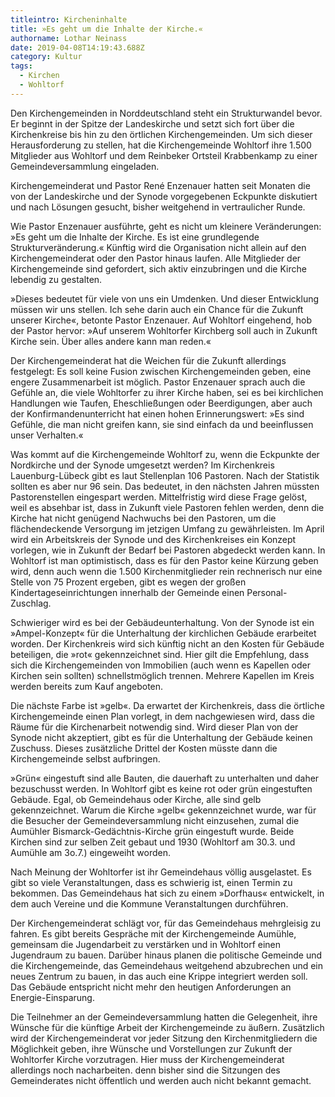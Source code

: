 ```yaml
---
titleintro: Kircheninhalte
title: »Es geht um die Inhalte der Kirche.«
authorname: Lothar Neinass
date: 2019-04-08T14:19:43.688Z
category: Kultur
tags:
  - Kirchen
  - Wohltorf
---
```

Den Kirchengemeinden in Norddeutschland steht ein Strukturwandel bevor. Er beginnt  in der Spitze der Landeskirche und setzt sich fort über die Kirchenkreise bis hin zu den örtlichen Kirchengemeinden. Um sich dieser Herausforderung zu stellen, hat die Kirchengemeinde Wohltorf ihre 1.500 Mitglieder aus Wohltorf und dem Reinbeker Ortsteil Krabbenkamp zu einer Gemeindeversammlung eingeladen.

Kirchengemeinderat und Pastor René Enzenauer hatten seit Monaten die von der Landeskirche und der Synode vorgegebenen Eckpunkte diskutiert und nach Lösungen gesucht, bisher weitgehend in vertraulicher Runde. 

Wie Pastor Enzenauer ausführte, geht es nicht um kleinere Veränderungen: »Es geht um die Inhalte der Kirche. Es ist eine grundlegende Strukturveränderung.« Künftig wird die Organisation nicht allein auf den Kirchengemeinderat oder den Pastor hinaus laufen. Alle Mitglieder der Kirchengemeinde sind gefordert, sich aktiv einzubringen und die Kirche lebendig zu gestalten.

»Dieses bedeutet für  viele von uns ein Umdenken. Und dieser Entwicklung müssen wir uns stellen. Ich sehe darin auch ein Chance für die Zukunft unserer Kirche«, betonte Pastor Enzenauer. Auf Wohltorf eingehend, hob der Pastor hervor: »Auf unserem Wohltorfer Kirchberg soll auch in Zukunft Kirche sein. Über alles andere kann man reden.« 

Der Kirchengemeinderat hat die Weichen für die Zukunft allerdings festgelegt: Es soll keine Fusion zwischen Kirchengemeinden geben,  eine engere Zusammenarbeit ist möglich. Pastor Enzenauer sprach auch die Gefühle an, die viele Wohltorfer zu ihrer Kirche haben,  sei es bei kirchlichen Handlungen wie Taufen, Eheschließungen oder Beerdigungen, aber auch der Konfirmandenunterricht hat einen hohen Erinnerungswert: »Es sind Gefühle, die man nicht greifen kann, sie sind einfach da und beeinflussen unser Verhalten.«

Was kommt auf die Kirchengemeinde Wohltorf zu, wenn die Eckpunkte der Nordkirche und der Synode umgesetzt werden? Im Kirchenkreis Lauenburg-Lübeck gibt es laut Stellenplan 106 Pastoren. Nach der Statistik sollten es aber nur 96 sein. Das bedeutet, in den nächsten Jahren müssten Pastorenstellen eingespart werden. Mittelfristig wird diese Frage gelöst, weil es absehbar ist, dass in Zukunft viele Pastoren  fehlen werden, denn die Kirche hat nicht genügend Nachwuchs bei den Pastoren, um die flächendeckende Versorgung im jetzigen Umfang zu gewährleisten. Im April wird ein Arbeitskreis der Synode und des Kirchenkreises ein Konzept vorlegen, wie in Zukunft der Bedarf bei Pastoren abgedeckt werden kann.
In Wohltorf ist man optimistisch, dass es für den Pastor keine Kürzung geben wird, denn auch wenn die 1.500 Kirchenmitglieder rein rechnerisch nur eine Stelle von 75 Prozent ergeben, gibt es wegen der großen Kindertageseinrichtungen innerhalb der Gemeinde einen Personal-Zuschlag.

Schwieriger wird es bei der Gebäudeunterhaltung. Von der Synode ist ein »Ampel-Konzept« für die Unterhaltung der kirchlichen Gebäude erarbeitet worden. Der Kirchenkreis wird sich künftig nicht an den Kosten für  Gebäude beteiligen, die »rot« gekennzeichnet sind. Hier gilt die Empfehlung, dass sich die Kirchengemeinden von  Immobilien (auch wenn es Kapellen oder Kirchen sein sollten) schnellstmöglich trennen. Mehrere Kapellen im Kreis werden bereits zum Kauf angeboten.

Die nächste Farbe ist »gelb«. Da erwartet der Kirchenkreis, dass  die örtliche Kirchengemeinde einen Plan vorlegt, in dem nachgewiesen wird, dass die Räume für die Kirchenarbeit notwendig sind. Wird dieser Plan von der Synode nicht akzeptiert, gibt es für die Unterhaltung der Gebäude keinen Zuschuss. Dieses zusätzliche Drittel der Kosten müsste dann die Kirchengemeinde selbst aufbringen.  

»Grün« eingestuft sind alle Bauten, die dauerhaft zu unterhalten und daher bezuschusst werden. 
In Wohltorf gibt es keine rot oder grün eingestuften Gebäude. Egal, ob Gemeindehaus oder Kirche, alle sind gelb gekennzeichnet. Warum die Kirche »gelb« gekennzeichnet wurde, war für die Besucher der Gemeindeversammlung nicht einzusehen, zumal die Aumühler Bismarck-Gedächtnis-Kirche grün eingestuft wurde. Beide Kirchen sind zur selben Zeit gebaut und 1930 (Wohltorf am 30.3. und Aumühle am 3o.7.) eingeweiht worden.

Nach Meinung der Wohltorfer ist ihr Gemeindehaus völlig ausgelastet. Es gibt so viele Veranstaltungen, dass es schwierig ist, einen Termin zu bekommen. Das Gemeindehaus hat sich zu einem »Dorfhaus« entwickelt, in dem auch Vereine und die Kommune Veranstaltungen durchführen.

Der Kirchengemeinderat schlägt vor, für das Gemeindehaus mehrgleisig zu fahren. Es gibt bereits Gespräche mit der Kirchengemeinde Aumühle, gemeinsam die Jugendarbeit zu verstärken und in Wohltorf einen Jugendraum zu bauen. Darüber hinaus planen die politische Gemeinde und die Kirchengemeinde, das Gemeindehaus weitgehend abzubrechen und ein neues Zentrum zu bauen, in das auch eine Krippe integriert werden soll. Das Gebäude entspricht nicht mehr den heutigen Anforderungen an Energie-Einsparung.

Die Teilnehmer an der Gemeindeversammlung hatten die Gelegenheit, ihre Wünsche für die künftige Arbeit der Kirchengemeinde zu äußern. Zusätzlich wird der Kirchengemeinderat vor jeder Sitzung den Kirchenmitgliedern die Möglichkeit geben, ihre Wünsche und Vorstellungen zur Zukunft der Wohltorfer Kirche vorzutragen. Hier muss der Kirchengemeinderat allerdings noch nacharbeiten. denn bisher sind die Sitzungen des Gemeinderates nicht öffentlich und werden auch nicht bekannt gemacht.
